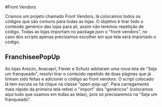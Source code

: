 #Front Vendors

Criamos um projeto chamado Front Vendors, lá colocamos todos os códigos que são comuns para todas as lojas. O objetivo é tirar todo o conteúdo genérico das lojas para ali, assim não teremos repetição de código.
Todas as lojas importam no package.json o "front-vendors", no caso dos scripts apenas precisamos escolher em que tela será importado o código.

## FranchiseePopUp
As lojas Arezzo, Anacapri, Fiever e Schutz adotaram uma nova tela de "Seja um franqueado", resolvi tirar o conteúdo repetido de duas páginas que já tinham sido feitas e adicionei o código ao front vendors.
O script colocado lá tem escuta se há clique na classe "open-pop-up".
Para carregamento mais rápido da primeira tela retirei o "import" dos "genéricos" (colocamos aqui tudo que usamos em todas as telas), pois só precisaremos na "Seja um franqueado".
